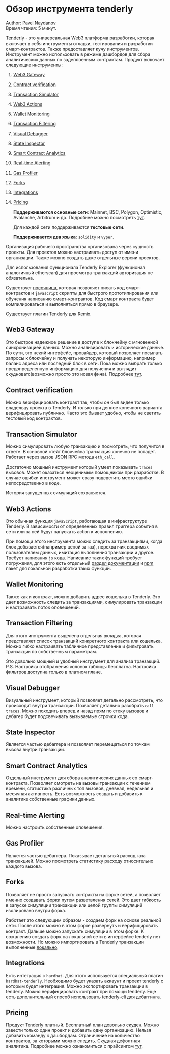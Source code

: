 # Обзор инструмента tenderly

Author: [Pavel Naydanov](https://github.com/PavelNaydanov)  
Время чтения: 5 минут.

[Tenderly](https://docs.tenderly.co/) - это универсальная Web3 платформа разработки, которая включает в себя инструменты отладки, тестирования и разработки смарт-контрактов. Также предоставляет кучу инструментов. Инструмент можно использовать в режиме дашбордов для сбора аналитических данных по задеплоенным контрактам. Продукт включает следующие инструменты:

1. [Web3 Gateway](#web3-gateway)
2. [Contract verification](#contract-verification)
3. [Transaction Simulator](#transaction-simulator)
4. [Web3 Actions](#web3-actions)
5. [Wallet Monitoring](#wallet-monitoring)
6. [Transaction Filtering](#transaction-filtering)
7. [Visual Debugger](#visual-debugger)
8. [State Inspector](#state-inspector)
9. [Smart Contract Analytics](#smart-contract-analytics)
10. [Real-time Alerting](#real-time-alerting)
11. [Gas Profiler](#gas-profiler)
12. [Forks](#forks)
13. [Integrations](#integrations)
14. [Pricing](#pricing)

    **Поддерживаются основные сети**: Mainnet, BSC, Polygon, Optimistic, Avalanche, Arbitrum и др. Подробнее можно посмотреть [тут](https://docs.tenderly.co/supported-networks-and-languages). 

    Для каждой сети поддерживаются **тестовые сети**.

    **Поддерживается два языка**:  `solidity` и `vyper`.

Организация рабочего пространства организована через сущность проекты.  Для проектов можно настраивать доступ от имени организации. Также можно создать даже отдельные версии проектов.

Для использования функционала Tenderly Explorer (функционал аналогичный etherscan) для просмотра транзакций авторизация не обязательна.

Существует [посочница](https://sandbox.tenderly.co/rlkv/red-motherboard), которая позволяет писать код смарт-контрактов и `javascript` скрипты для быстрого прототипирования или обучения написанию смарт-контрактов. Код смарт контракта будет компилироваться и выполняться прямо в браузере.

Существует плагин Tenderly для Remix.

## Web3 Gateway

Это быстрое надежное решение в доступе к блокчейну с мгновенной синхронизацией данных.
Можно анализировать и исторические данные.
По сути, это некий интерфейс, провайдер, который позволяет посылать запросы к блокчейну и получать некоторую информацию, например баланс адреса или последний блок  в сети. Пока можно выбрать только предопределенную информацию для получения и выглядит скудновато(возможно просто это новая фича). Подробнее [тут](https://docs.tenderly.co/web3-gateway/quickstart-query-blockchain).

## Contract verification

Можно верифицировать контракт так, чтобы он был виден только владельцу проекта в Tenderly. И только при деплое конечного варианта верифицировать публично. Часто это бывает удобно, чтобы не светить тестовый код контрактов.

## Transaction Simulator

Можно симулировать любую транзакцию и посмотреть, что получится в ответе. В основной стейт блокчейна транзакция конечно не попадет. Работает через вызов JSON RPC метода `eth_call`.

Достаточно мощный инструмент который умеет показывать `traces` вызовов. Может оказаться неоценимым помощником при разработке. В случае ошибки инструмент может сразу подсветить место ошибки непосредственно в коде.

История запущенных симуляций сохраняется.

## Web3 Actions

Это обычная функция `javaScript`, работающая в инфраструктуре Tenderly. В зависимости от определенных правил триггера события в сети или за ней будут запускать action к исполнению.

При помощи этого инструмента можно следить за транзакциями, когда блок добывается(например ценой за газ), перехватчик вводимых пользователем данных, имитация выполнения транзакции и другое.
Требует написания `js` кода. Написание таких функций требует погружения, для этого есть отдельный [раздел документации](https://docs.tenderly.co/web3-actions/intro-to-web3-actions) и [npm](https://docs.tenderly.co/web3-actions/references/local-development-and-testing) пакет для локальной разработки таких функций.

## Wallet Monitoring

Также как и контракт, можно добавить адрес кошелька в Tenderly.  Это дает возможность следить за транзакциями, симулировать транзакции и настраивать поток оповещений.

## Transaction Filtering

Для этого инструмента выделена отдельная вкладка, которая представляет список транзакций конкретного контракта или кошелька. Можно гибко настраивать табличное представление и фильтровать транзакции по собственным параметрам.

Это довольно мощный и удобный инструмент для анализа транзакций.
P.S. Настройка отображения колонок таблицы бесплатна. Настройка фильтров доступна только в платном плане.

## Visual Debugger

Визуальный инструмент, который позволяет детально рассмотреть, что происходит внутри транзакции. Позволяет детально разобрать `call traces`. Можно походить вперед и назад прям по стеку вызовов и дебагер будет подсвечивать вызываемые строчки кода. 

## State Inspector

Является частью дебаггера и позволяет перемещаться по точкам вызова внутри транзакции.

## Smart Contract Analytics

Отдельный инструмент для сбора аналитических данных со смарт-контракта. Позволяет смотреть на вызовы транзакции с течением времени, статистика различных топ вызовов, дневная, недельная и месячная активность. Есть возможность создать и добавить к аналитике собственные графики данных.

## Real-time Alerting

Можно настроить собственные оповещения.

## Gas Profiler

Является частью дебаггера. Показывает детальный расход газа транзакцией. Можно посмотреть статистику расходу относительно каждого вызова.

## Forks

Позволяет не просто запускать контракты на форке сетей, а позволяет именно создавать форки путем разветвления сетей. Это дает гибкость в запуске симуляции транзакции или целой группы симуляций изолировано внутри форка. 

Работает это следующим образом - создаем форк на основе реальной сети. После этого можно в этом форке развернуть и верифицировать контракт. Дальше можно запускать симуляции в этом форке. К сожалению создать форк на локальной сети в интерфейсе tenderly нет возможности. Но можно импортировать в Tenderly транзакции выполненные [локально](https://docs.tenderly.co/debugger/exporting-a-local-transaction).

## Integrations

Есть интеграция с `hardhat`. Для этого используется специальный плагин `hardhat-tenderly`. Необходимо будет указать аккаунт и проект tenderly с которым будет интеграция. Можно экспортировать транзакции в tenderly. Можно верифицировать контракт при помощи tenderly. Еще есть дополнительный способ использовать [tenderly-cli](https://github.com/Tenderly/tenderly-cli) для дебаггинга.

## Pricing

Продукт Tenderly платный. Бесплатный план довольно скуден. Можно завести только один проект и добавить одну организацию. Нельзя добавить команду к дашбордам. Ограничение на количество контрактов, за которыми можно следить. Скудная дефолтная аналитика. Подробнее можно ознакомиться с прайсингом [тут](https://dashboard.tenderly.co/account/billing/select-plan).

